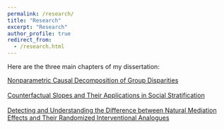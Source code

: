 ```yaml
---
permalink: /research/
title: "Research"
excerpt: "Research"
author_profile: true
redirect_from: 
  - /research.html
---
```

Here are the three main chapters of my dissertation: 

<a href="https://arxiv.org/abs/2306.16591" target="_blank">Nonparametric Causal Decomposition of Group Disparities</a> <br><br>
<a href="https://arxiv.org/abs/2401.07000" target="_blank">Counterfactual Slopes and Their Applications in Social Stratification</a> <br><br>
<a href="https://arxiv.org/abs/2407.02671" target="_blank">Detecting and Understanding the Difference between Natural Mediation Effects and Their Randomized Interventional Analogues</a> 
